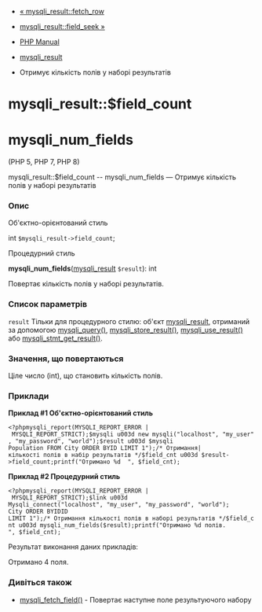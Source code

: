 - [« mysqli_result::fetch_row](mysqli-result.fetch-row.md)
- [mysqli_result::field_seek »](mysqli-result.field-seek.md)

- [PHP Manual](index.md)
- [mysqli_result](class.mysqli-result.md)
- Отримує кількість полів у наборі результатів

# mysqli_result::$field_count

# mysqli_num_fields

(PHP 5, PHP 7, PHP 8)

mysqli_result::$field_count -- mysqli_num_fields — Отримує кількість
полів у наборі результатів

### Опис

Об'єктно-орієнтований стиль

int `$mysqli_result->field_count`;

Процедурний стиль

**mysqli_num_fields**([mysqli_result](class.mysqli-result.md)
`$result`): int

Повертає кількість полів у наборі результатів.

### Список параметрів

`result`
Тільки для процедурного стилю: об'єкт
[mysqli_result](class.mysqli-result.md), отриманий за допомогою
[mysqli_query()](mysqli.query.md),
[mysqli_store_result()](mysqli.store-result.md),
[mysqli_use_result()](mysqli.use-result.md) або
[mysqli_stmt_get_result()](mysqli-stmt.get-result.md).

### Значення, що повертаються

Ціле число (int), що становить кількість полів.

### Приклади

**Приклад #1 Об'єктно-орієнтований стиль**

` <?phpmysqli_report(MYSQLI_REPORT_ERROR | MYSQLI_REPORT_STRICT);$mysqli u003d new mysqli("localhost", "my_user", "my_password", "world");$result u003d $mysqli Population FROM City ORDER BYID LIMIT 1");/* Отримання|кількості полів в набір результатів */$field_cnt u003d $result->field_count;printf("Отримано %d 
", $field_cnt); `

**Приклад #2 Процедурний стиль**

`<?phpmysqli_report(MYSQLI_REPORT_ERROR | MYSQLI_REPORT_STRICT);$link u003d Mysqli_connect("localhost", "my_user", "my_password", "world"); City ORDER BYIDID LIMIT 1");/* Отримання кількості полів в наборі результатів */$field_cnt u003d mysqli_num_fields($result);printf("Отримано %d полів.
", $field_cnt); `

Результат виконання даних прикладів:

Отримано 4 поля.

### Дивіться також

- [mysqli_fetch_field()](mysqli-result.fetch-field.md) - Повертає
наступне поле результуючого набору
